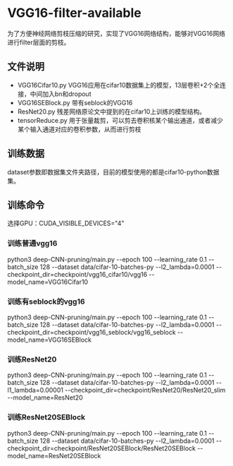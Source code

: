 # VGG16-filter-available
为了方便神经网络剪枝压缩的研究，实现了VGG16网络结构，能够对VGG16网络进行filter层面的剪枝。

## 文件说明
- VGG16Cifar10.py VGG16应用在cifar10数据集上的模型，13层卷积+2个全连接，中间加入bn和dropout
- VGG16SEBlock.py 带有seblock的VGG16
- ResNet20.py 残差网络原论文中提到的在cifar10上训练的模型结构。
- tensorReduce.py 用于张量裁剪，可以剪去卷积核某个输出通道，或者减少某个输入通道对应的卷积参数，从而进行剪枝


## 训练数据
dataset参数即数据集文件夹路径，目前的模型使用的都是cifar10-python数据集。

## 训练命令
选择GPU：CUDA_VISIBLE_DEVICES="4"
### 训练普通vgg16
python3 deep-CNN-pruning/main.py --epoch 100 --learning_rate 0.1 --batch_size 128 --dataset data/cifar-10-batches-py --l2_lambda=0.0001 --checkpoint_dir=checkpoint/vgg16_cifar10/vgg16 --model_name=VGG16Cifar10

### 训练有seblock的vgg16
python3 deep-CNN-pruning/main.py --epoch 100 --learning_rate 0.1 --batch_size 128 --dataset data/cifar-10-batches-py --l2_lambda=0.0001 --checkpoint_dir=checkpoint/vgg16_seblock/vgg16_seblock --model_name=VGG16SEBlock

### 训练ResNet20
python3 deep-CNN-pruning/main.py --epoch 100 --learning_rate 0.1 --batch_size 128 --dataset data/cifar-10-batches-py --l2_lambda=0.0001 --l1_lambda=0.00001 --checkpoint_dir=checkpoint/ResNet20/ResNet20_slim --model_name=ResNet20

### 训练ResNet20SEBlock
python3 deep-CNN-pruning/main.py --epoch 100 --learning_rate 0.1 --batch_size 128 --dataset data/cifar-10-batches-py --l2_lambda=0.0001 --checkpoint_dir=checkpoint/ResNet20SEBlock/ResNet20SEBlock --model_name=ResNet20SEBlock
